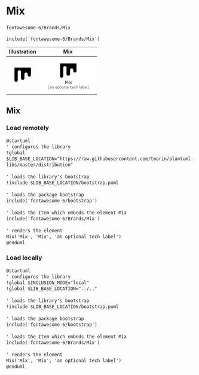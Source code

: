 # Mix


```text
fontawesome-6/Brands/Mix
```

```text
include('fontawesome-6/Brands/Mix')
```



| Illustration | Mix |
| :---: | :---: |
| ![illustration for Illustration](../../fontawesome-6/Brands/Mix.png) | ![illustration for Mix](../../fontawesome-6/Brands/Mix.Local.png) |




## Mix

### Load remotely
```plantuml
@startuml
' configures the library
!global $LIB_BASE_LOCATION="https://raw.githubusercontent.com/tmorin/plantuml-libs/master/distribution"

' loads the library's bootstrap
!include $LIB_BASE_LOCATION/bootstrap.puml

' loads the package bootstrap
include('fontawesome-6/bootstrap')

' loads the Item which embeds the element Mix
include('fontawesome-6/Brands/Mix')

' renders the element
Mix('Mix', 'Mix', 'an optional tech label')
@enduml
```

### Load locally
```plantuml
@startuml
' configures the library
!global $INCLUSION_MODE="local"
!global $LIB_BASE_LOCATION="../.."

' loads the library's bootstrap
!include $LIB_BASE_LOCATION/bootstrap.puml

' loads the package bootstrap
include('fontawesome-6/bootstrap')

' loads the Item which embeds the element Mix
include('fontawesome-6/Brands/Mix')

' renders the element
Mix('Mix', 'Mix', 'an optional tech label')
@enduml
```

